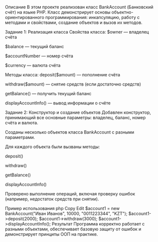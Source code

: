 Описание
В этом проекте реализован класс BankAccount (Банковский счёт) на языке PHP. Класс демонстрирует основы объектно-ориентированного программирования: инкапсуляцию, работу с методами и свойствами, создание объектов и вызов их методов.

 Задание 1: Реализация класса
Свойства класса:
$owner — владелец счёта

$balance — текущий баланс

$accountNumber — номер счёта

$currency — валюта счёта

Методы класса:
deposit($amount) — пополнение счёта

withdraw($amount) — снятие средств (если достаточно средств)

getBalance() — получить текущий баланс

displayAccountInfo() — вывод информации о счёте

 Задание 2: Конструктор и создание объектов
Добавлен конструктор, принимающий все основные параметры: владелец, баланс, номер счёта и валюта.

Созданы несколько объектов класса BankAccount с разными параметрами.

Для каждого объекта были вызваны методы:

deposit()

withdraw()

getBalance()

displayAccountInfo()

Проверено выполнение операций, включая проверку ошибок (например, недостаток средств при снятии).

Пример использования
php
Copy
Edit
$account1 = new BankAccount("Иван Иванов", 10000, "0011223344", "KZT");
$account1->deposit(2000);
$account1->withdraw(3000);
$account1->displayAccountInfo();
Результат
Программа корректно работает с разными объектами, обеспечивает базовую защиту от ошибок и демонстрирует принципы ООП на практике.
